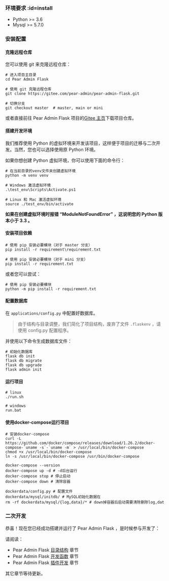 ### 环境要求 :id=install
- Python >= 3.6
- Mysql >= 5.7.0

###  安装配置

#### 克隆远程仓库

您可以使用 git 来克隆远程仓库：

```shell
# 进入项目主目录
cd Pear Admin Flask

# 使用 git 克隆远程仓库
git clone https://gitee.com/pear-admin/pear-admin-flask.git

# 切换分支
git checkout master  # master, main or mini
```

或者直接前往 Pear Admin Flask 项目的[Gitee 主页](https://gitee.com/pear-admin/pear-admin-flask)下载项目仓库。

#### 搭建开发环境

我们推荐使用 Python 的虚拟环境来开发该项目，这样便于项目的迁移与二次开发。当然，您也可以选择使用原 Python 环境。

如果你想创建 Python 虚拟环境，你可以使用下面的命令行：

```shell
# 在当前目录的venv文件夹创建虚拟环境
python -m venv venv

# Windows 激活虚拟环境
.\test_env\Scripts\Activate.ps1

# Linux 和 Mac 激活虚拟环境
source ./test_env/bin/activate
```

**如果在创建虚拟环境时报错 “ModuleNotFoundError” ，这说明您的 Python 版本小于 3.3 。**

#### 安装项目依赖

```shell
# 使用 pip 安装必要模块（对于 master 分支）
pip install -r requirement\requirement.txt

# 使用 pip 安装必要模块（对于 mini 分支）
pip install -r requirement.txt
```

或者您可以尝试：

```shell
# 使用 pip 安装必要模块
python -m pip install -r requirement.txt
```

#### 配置数据库

在 `applications/config.py` 中配置好数据库。

> 由于结构与目录调整，我们简化了项目结构，废弃了文件 ```.flaskenv``` ，请使用 config.py 配置程序。

并使用以下命令生成数据库文件：

```shell
# 初始化数据库
flask db init
flask db migrate
flask db upgrade
flask admin init
```

#### 运行项目

```shell
# linux
./run.sh

# windows
run.bat
```

#### 使用docker-compose运行项目

```shell
# 安装docker-compose 
curl -L https://github.com/docker/compose/releases/download/1.26.2/docker-compose-`uname -s`-`uname -m` > /usr/local/bin/docker-compose
chmod +x /usr/local/bin/docker-compose
ln -s /usr/local/bin/docker-compose /usr/bin/docker-compose 

docker-compose --version
docker-compose up -d # -d后台运行
docker-compose stop # 停止启动
docker-compose down # 清除容器

dockerdata/config.py # 配置文件
dockerdata/mysql/initdb/ # MySQL初始化数据在 
rm -rf dockerdata/mysql/{log,data}/* # down掉容器后启动需要清除删除log,dat
```

### 二次开发

恭喜！现在您已经成功搭建并运行了 Pear Admin Flask ，是时候参与开发了：

请阅读：

+ Pear Admin Flask [目录结构](list.md) 章节
+ Pear Admin Flask [开发函数](function.md) 章节
+ Pear Admin Flask [插件开发](plugin.md) 章节

其它章节等待更新。
